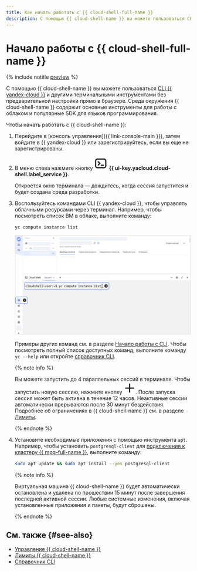 ```yaml
---
title: Как начать работать с {{ cloud-shell-full-name }}
description: С помощью {{ cloud-shell-name }} вы можете пользоваться CLI {{ yandex-cloud }} и другими терминальными инструментами без предварительной настройки прямо в браузере.
---
```


# Начало работы с {{ cloud-shell-full-name }}

{% include notitle [preview](../../_includes/note-preview.md) %}

С помощью {{ cloud-shell-name }} вы можете пользоваться [CLI {{ yandex-cloud }}](../../cli/) и другими терминальными инструментами без предварительной настройки прямо в браузере. Среда окружения {{ cloud-shell-name }} содержит основные инструменты для работы с облаком и популярные SDK для языков программирования.

Чтобы начать работать с {{ cloud-shell-name }}:

1. Перейдите в [консоль управления]({{ link-console-main }}), затем войдите в {{ yandex-cloud }} или зарегистрируйтесь, если вы еще не зарегистрированы.

1. В меню слева нажмите кнопку ![Cloud Shell](../../_assets/console-icons/cloud-shell.svg) **{{ ui-key.yacloud.cloud-shell.label_service }}**.

    Откроется окно терминала — дождитесь, когда сессия запустится и будет создана среда разработки.

1. Воспользуйтесь командами CLI {{ yandex-cloud }}, чтобы управлять облачными ресурсами через терминал. Например, чтобы посмотреть список ВМ в облаке, выполните команду:

    ```bash
    yc compute instance list
    ```

   ![screen01](../../_assets/console/cloud-shell-01.png)

    Примеры других команд см. в разделе [Начало работы с CLI](../../cli/quickstart.md#example). Чтобы посмотреть полный список доступных команд, выполните команду `yc --help` или откройте [справочник CLI](../../cli/cli-ref/).

    {% note info %}

    Вы можете запустить до 4 параллельных сессий в терминале. Чтобы запустить новую сессию, нажмите кнопку ![plus-sign](../../_assets/console-icons/plus.svg). После запуска сессия может быть активна в течение 12 часов. Неактивные сессии автоматически прерываются после 30 минут бездействия. Подробнее об ограничениях в {{ cloud-shell-name }} см. в разделе [Лимиты](../concepts/cloud-shell/limits.md).

    {% endnote %}
   
1. Установите необходимые приложения с помощью инструмента `apt`. Например, чтобы установить `postgresql-client` для [подключения к кластеру {{ mpg-full-name }}](../../managed-postgresql/operations/connect.md), выполните команду:

    ```bash
    sudo apt update && sudo apt install --yes postgresql-client
    ```

    {% note info %}

    Виртуальная машина {{ cloud-shell-name }} будет автоматически остановлена и удалена по прошествии 15 минут после завершения последней активной сессии. Любые системные изменения, включая установленные приложения и пакеты, будут сброшены.

    {% endnote %}


## См. также {#see-also}

* [Управление {{ cloud-shell-name }}](../operations/cloud-shell-options.md)
* [Лимиты {{ cloud-shell-name }}](../concepts/cloud-shell/limits.md)
* [Справочник CLI](../../cli/cli-ref/)
